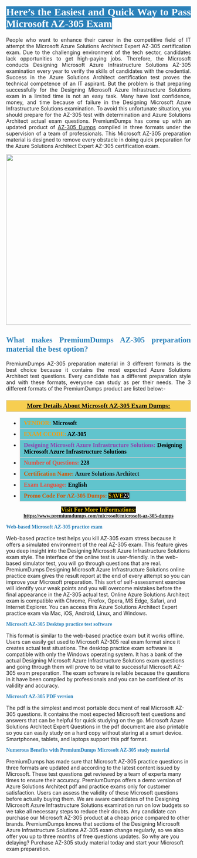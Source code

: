<h1 style="text-align: justify;"><span style="color:#ffffff;"><span style="font-family:Georgia,serif;"><strong><span style="background-color:#2980b9;">Here’s the Easiest and Quick Way to Pass Microsoft AZ-305 Exam</span></strong></span></span></h1>

<p style="text-align: justify;">People who want to enhance their career in the competitive field of IT attempt the Microsoft Azure Solutions Architect Expert AZ-305 certification exam. Due to the challenging environment of the tech sector, candidates lack opportunities to get high-paying jobs. Therefore, the Microsoft conducts Designing Microsoft Azure Infrastructure Solutions AZ-305 examination every year to verify the skills of candidates with the credential. Success in the Azure Solutions Architect certification test proves the technical competence of an IT aspirant. But the problem is that preparing successfully for the Designing Microsoft Azure Infrastructure Solutions exam in a limited time is not an easy task. Many have lost confidence, money, and time because of failure in the Designing Microsoft Azure Infrastructure Solutions examination. To avoid this unfortunate situation, you should prepare for the AZ-305 test with determination and Azure Solutions Architect actual exam questions. PremiumDumps has come up with an updated product of <a href="https://www.premiumdumps.com/microsoft/microsoft-az-305-dumps">AZ-305 Dumps</a> compiled in three formats under the supervision of a team of professionals. This Microsoft AZ-305 preparation material is designed to remove every obstacle in doing quick preparation for the Azure Solutions Architect Expert AZ-305 certification exam.</p>

<p style="text-align: center;"><a href="https://www.premiumdumps.com/microsoft/microsoft-az-305-dumps"><img alt="" src="https://i.imgur.com/KJGzbJ2.jpeg" style="width: 700px; height: 465px;" /></a></p>

<h2 style="text-align: justify;"><span style="color:#2980b9;"><span style="font-family:Georgia,serif;"><strong>What makes PremiumDumps AZ-305 preparation material the best option?</strong></span></span></h2>

<p style="text-align: justify;">PremiumDumps AZ-305 preparation material in 3 different formats is the best choice because it contains the most expected Azure Solutions Architect test questions. Every candidate has a different preparation style and with these formats, everyone can study as per their needs. The 3 different formats of the PremiumDumps product are listed below:-</p>

<h3 style="background: #f7ce50; border: 1px solid rgb(204, 204, 204); padding: 5px 10px; text-align: center;"><span style="font-family:Georgia,serif;"><u><u><span style="color:#000000;"><span style="font-size:11pt"><span style="line-height:normal"><b><span style="font-size:13.0pt"><span cambria="">More Details About Microsoft AZ-305 Exam Dumps:</span></span></b></span></span></span></u></u></span></h3>

<ul>
	<li style="margin:0cm 10pt">
	<div style="background:#61c4cd; border: 1px solid rgb(204, 204, 204); padding: 5px 10px; text-align: justify;"><span style="font-family:Georgia,serif;"><span style="font-size:11pt"><span style="line-height:normal"><b><span style="font-size:12.0pt"><span new="" roman="" times=""><span style="color:#f39c12;">VENDOR:</span> <span style="color:#000000;">Microsoft</span></span></span></b></span></span></span></div>
	</li>
	<li style="margin:0cm 10pt">
	<div style="background: #61c4cd; border: 1px solid rgb(204, 204, 204); padding: 5px 10px; text-align: justify;"><span style="font-family:Georgia,serif;"><span style="font-size:11pt"><span style="line-height:normal"><b><span style="font-size:12.0pt"><span new="" roman="" times=""><span style="color:#f39c12;">EXAM CCODE:</span> <span style="color:#000000;">AZ-305</span></span></span></b></span></span></span></div>
	</li>
	<li style="margin:0cm 10pt">
	<div style="background: #61c4cd; border: 1px solid rgb(204, 204, 204); padding: 5px 10px; text-align: justify;"><span style="font-family:Georgia,serif;"><span style="font-size:11pt"><span style="line-height:normal"><b><span style="font-size:12.0pt"><span new="" roman="" times=""><span style="color:#8e44ad;">Designing Microsoft Azure Infrastructure Solutions:</span> <span style="color:#000000;">Designing Microsoft Azure Infrastructure Solutions</span></span></span></b></span></span></span></div>
	</li>
	<li style="margin:0cm 10pt">
	<div style="background: #61c4cd; border: 1px solid rgb(204, 204, 204); padding: 5px 10px;"><span style="font-family:Georgia,serif;"><span style="font-size:11pt"><span style="line-height:normal"><b><span style="font-size:12.0pt"><span new="" roman="" times=""><span style="color:#e74c3c;">Number of Questions:</span><span style="color:#000000;"><span style="color:#f1c40f;"> </span>228</span></span></span></b></span></span></span></div>
	</li>
	<li style="margin:0cm 10pt">
	<div style="background: #61c4cd; border: 1px solid rgb(204, 204, 204); padding: 5px 10px; text-align: justify;"><span style="font-family:Georgia,serif;"><span style="font-size:11pt"><span style="line-height:normal"><b><span style="font-size:12.0pt"><span new="" roman="" times=""><span style="color:#d35400;">Certification Name:</span> Azure Solutions Architect</span></span></b></span></span></span></div>
	</li>
	<li style="margin:0cm 10pt">
	<div style="background: #61c4cd; border: 1px solid rgb(204, 204, 204); padding: 5px 10px; text-align: justify;"><span style="font-family:Georgia,serif;"><span style="font-size:11pt"><span style="line-height:normal"><b><span style="font-size:12.0pt"><span new="" roman="" times=""><span style="color:#e74c3c;">Exam Language:</span> <span style="color:#000000;">English</span></span></span></b></span></span></span></div>
	</li>
	<li style="margin:0cm 10pt">
	<div style="background: #61c4cd; border: 1px solid rgb(204, 204, 204); padding: 5px 10px;"><span style="font-family:Georgia,serif;"><span style="font-size:11pt"><span style="line-height:normal"><b><span style="font-size:12.0pt"><span new="" roman="" times=""><span style="color:#d35400;">Promo Code For AZ-305 Dumps:</span><span style="color:#f1c40f;"> <span style="background-color:#000000;">SAVE</span></span><span style="color:#ffffff;"><span style="background-color:#000000;">25</span></span></span></span></b></span></span></span></div>
	</li>
</ul>

<p style="text-align: center;"><span style="font-family:Georgia,serif;"><strong><span style="font-size:16px;"><span style="color:#f1c40f;"><span style="background-color:#000000;">Visit For More InFormations:</span></span></span> <a href="https://www.premiumdumps.com/microsoft/microsoft-az-305-dumps">https://www.premiumdumps.com/microsoft/microsoft-az-305-dumps</a></strong></span></p>

<p><span style="color:#2980b9;"><span style="font-family:Georgia,serif;"><strong><strong><strong>Web-based Microsoft AZ-305 practice exam</strong></strong></strong></span></span></p>

<p>Web-based practice test helps you kill AZ-305 exam stress because it offers a simulated environment of the real AZ-305 exam. This feature gives you deep insight into the Designing Microsoft Azure Infrastructure Solutions exam style. The interface of the online test is user-friendly. In the web-based simulator test, you will go through questions that are real. PremiumDumps Designing Microsoft Azure Infrastructure Solutions online practice exam gives the result report at the end of every attempt so you can improve your Microsoft preparation. This sort of self-assessment exercise will identify your weak points and you will overcome mistakes before the final appearance in the AZ-305 actual test. Online Azure Solutions Architect exam is compatible with Chrome, Firefox, Opera, MS Edge, Safari, and Internet Explorer. You can access this Azure Solutions Architect Expert practice exam via Mac, iOS, Android, Linux, and Windows.</p>

<p><span style="color:#2980b9;"><span style="font-family:Georgia,serif;"><strong><strong><strong>Microsoft AZ-305 Desktop practice test software</strong></strong></strong></span></span></p>

<p>This format is similar to the web-based practice exam but it works offline. Users can easily get used to Microsoft AZ-305 real exam format since it creates actual test situations. The desktop practice exam software is compatible with only the Windows operating system. It has a bank of the actual Designing Microsoft Azure Infrastructure Solutions exam questions and going through them will prove to be vital to successful Microsoft AZ-305 exam preparation. The exam software is reliable because the questions in it have been compiled by professionals and you can be confident of its validity and accuracy.</p>

<p><span style="color:#2980b9;"><span style="font-family:Georgia,serif;"><strong><strong><strong>Microsoft AZ-305 PDF version</strong></strong></strong></span></span></p>

<p>The pdf is the simplest and most portable document of real Microsoft AZ-305 questions. It contains the most expected Microsoft test questions and answers that can be helpful for quick studying on the go. Microsoft Azure Solutions Architect Expert Questions in the pdf document are also printable so you can easily study on a hard copy without staring at a smart device. Smartphones, tablets, and laptops support this pdf format.</p>

<p><span style="color:#2980b9;"><span style="font-family:Georgia,serif;"><strong><strong><strong>Numerous Benefits with PremiumDumps Microsoft AZ-305 study material</strong></strong></strong></span></span></p>

<p>PremiumDumps has made sure that Microsoft AZ-305 practice questions in three formats are updated and according to the latest content issued by Microsoft. These test questions get reviewed by a team of experts many times to ensure their accuracy. PremiumDumps offers a demo version of Azure Solutions Architect pdf and practice exams only for customer satisfaction. Users can assess the validity of these Microsoft questions before actually buying them. We are aware candidates of the Designing Microsoft Azure Infrastructure Solutions examination run on low budgets so we take all necessary steps to reduce their doubts. Any candidate can purchase our Microsoft AZ-305 product at a cheap price compared to other brands. PremiumDumps knows that sections of the Designing Microsoft Azure Infrastructure Solutions AZ-305 exam change regularly, so we also offer you up to three months of free questions updates. So why are you delaying? Purchase AZ-305 study material today and start your Microsoft exam preparation.</p>
